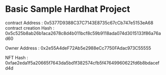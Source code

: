 # Basic Sample Hardhat Project

contract Address : 0x5377D9388C37C7143E8735c67cCb747e5153eA68
contract creation Hash : 0x5c525b8ab26b1aca2678c8d4b011bcf8c59b9118ada074d3015133f86a76ad60

Owner Address : 0x2e55A4deF72Ab5e2988eCc7750FAdac973C55555

NFT Hash : 0xfae2eda1f5a20665f7643da5bd1f382574cfb5f47649960622fd6b8bdacefd4d
